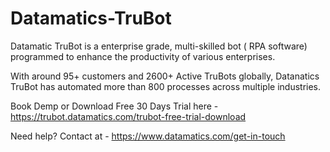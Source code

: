 # Datamatics-TruBot
Datamatic TruBot  is a enterprise grade, multi-skilled bot ( RPA software) programmed to enhance the productivity of various enterprises. 

With around 95+ customers and 2600+ Active TruBots globally, Datanatics TruBot has automated more than 800 processes across multiple industries.

Book Demp or Download Free 30 Days Trial here - https://trubot.datamatics.com/trubot-free-trial-download

Need help?
Contact at - https://www.datamatics.com/get-in-touch
